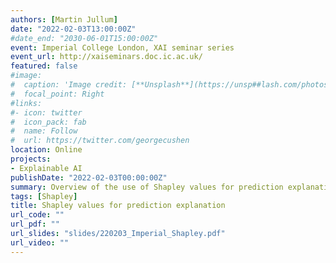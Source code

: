```yaml
---
authors: [Martin Jullum]
date: "2022-02-03T13:00:00Z"
#date_end: "2030-06-01T15:00:00Z"
event: Imperial College London, XAI seminar series
event_url: http://xaiseminars.doc.ic.ac.uk/
featured: false
#image:
#  caption: 'Image credit: [**Unsplash**](https://unsp##lash.com/photos/bzdhc5b3Bxs)'
#  focal_point: Right
#links:
#- icon: twitter
#  icon_pack: fab
#  name: Follow
#  url: https://twitter.com/georgecushen
location: Online
projects:
- Explainable AI
publishDate: "2022-02-03T00:00:00Z"
summary: Overview of the use of Shapley values for prediction explanation
tags: [Shapley]
title: Shapley values for prediction explanation
url_code: ""
url_pdf: ""
url_slides: "slides/220203_Imperial_Shapley.pdf"
url_video: ""
---
```

